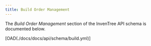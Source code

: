```yaml
---
title: Build Order Management
---
```


The *Build Order Management* section of the InvenTree API schema is documented below.

[OAD(./docs/docs/api/schema/build.yml)]
